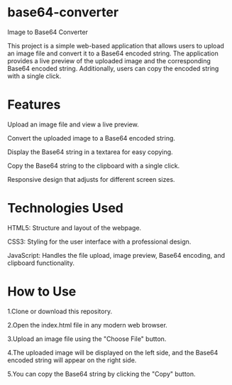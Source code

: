 ﻿# base64-converter
Image to Base64 Converter

This project is a simple web-based application that allows users to upload an image file and convert it to a Base64 encoded string. The application provides a live preview of the uploaded image and the corresponding Base64 encoded string. Additionally, users can copy the encoded string with a single click.

Features
========

Upload an image file and view a live preview.

Convert the uploaded image to a Base64 encoded string.

Display the Base64 string in a textarea for easy copying.

Copy the Base64 string to the clipboard with a single click.

Responsive design that adjusts for different screen sizes.

Technologies Used
=================

HTML5: Structure and layout of the webpage.

CSS3: Styling for the user interface with a professional design.

JavaScript: Handles the file upload, image preview, Base64 encoding, and clipboard functionality.

How to Use
==========

1.Clone or download this repository.

2.Open the index.html file in any modern web browser.

3.Upload an image file using the "Choose File" button.

4.The uploaded image will be displayed on the left side, and the Base64 encoded string will appear on the right side.

5.You can copy the Base64 string by clicking the "Copy" button.



